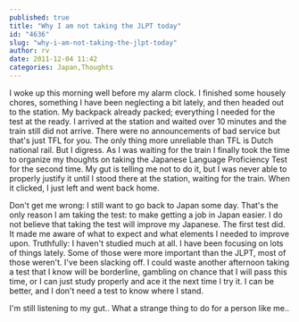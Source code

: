 ```yaml
---
published: true
title: "Why I am not taking the JLPT today"
id: "4636"
slug: "why-i-am-not-taking-the-jlpt-today"
author: rv
date: 2011-12-04 11:42
categories: Japan,Thoughts
---
```

I woke up this morning well before my alarm clock. I finished some housely chores, something I have been neglecting a bit lately, and then headed out to the station. My backpack already packed; everything I needed for the test at the ready. I arrived at the station and waited over 10 minutes and the train still did not arrive. There were no announcements of bad service but that's just TFL for you. The only thing more unreliable than TFL is Dutch national rail. But I digress. As I was waiting for the train I finally took the time to organize my thoughts on taking the Japanese Language Proficiency Test for the second time. My gut is telling me not to do it, but I was never able to properly justify it until I stood there at the station, waiting for the train. When it clicked, I just left and went back home.

Don't get me wrong: I still want to go back to Japan some day. That's the only reason I am taking the test: to make getting a job in Japan easier. I do not believe that taking the test will improve my Japanese. The first test did. It made me aware of what to expect and what elements I needed to improve upon. Truthfully: I haven't studied much at all. I have been focusing on lots of things lately. Some of those were more important than the JLPT, most of those weren't. I've been slacking off. I could waste another afternoon taking a test that I know will be borderline, gambling on chance that I will pass this time, or I can just study properly and ace it the next time I try it. I can be better, and I don't need a test to know where I stand.

I'm still listening to my gut.. What a strange thing to do for a person like me..
